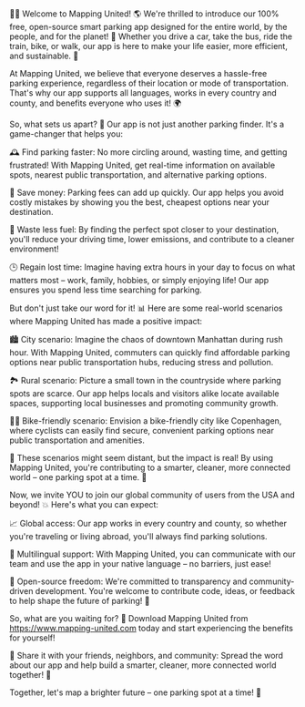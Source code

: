 🚗💥 Welcome to Mapping United! 🌎 We're thrilled to introduce our 100% free, open-source smart parking app designed for the entire world, by the people, and for the planet! 🌟 Whether you drive a car, take the bus, ride the train, bike, or walk, our app is here to make your life easier, more efficient, and sustainable. 💪

At Mapping United, we believe that everyone deserves a hassle-free parking experience, regardless of their location or mode of transportation. That's why our app supports all languages, works in every country and county, and benefits everyone who uses it! 🌍

So, what sets us apart? 🤔 Our app is not just another parking finder. It's a game-changer that helps you:

🕰️ Find parking faster: No more circling around, wasting time, and getting frustrated! With Mapping United, get real-time information on available spots, nearest public transportation, and alternative parking options.

💸 Save money: Parking fees can add up quickly. Our app helps you avoid costly mistakes by showing you the best, cheapest options near your destination.

🔋 Waste less fuel: By finding the perfect spot closer to your destination, you'll reduce your driving time, lower emissions, and contribute to a cleaner environment!

🕒 Regain lost time: Imagine having extra hours in your day to focus on what matters most – work, family, hobbies, or simply enjoying life! Our app ensures you spend less time searching for parking.

But don't just take our word for it! 📊 Here are some real-world scenarios where Mapping United has made a positive impact:

🏙️ City scenario: Imagine the chaos of downtown Manhattan during rush hour. With Mapping United, commuters can quickly find affordable parking options near public transportation hubs, reducing stress and pollution.

🏞️ Rural scenario: Picture a small town in the countryside where parking spots are scarce. Our app helps locals and visitors alike locate available spaces, supporting local businesses and promoting community growth.

🚴‍♀️ Bike-friendly scenario: Envision a bike-friendly city like Copenhagen, where cyclists can easily find secure, convenient parking options near public transportation and amenities.

🌟 These scenarios might seem distant, but the impact is real! By using Mapping United, you're contributing to a smarter, cleaner, more connected world – one parking spot at a time. 🌊

Now, we invite YOU to join our global community of users from the USA and beyond! 💥 Here's what you can expect:

📈 Global access: Our app works in every country and county, so whether you're traveling or living abroad, you'll always find parking solutions.

💬 Multilingual support: With Mapping United, you can communicate with our team and use the app in your native language – no barriers, just ease!

🌟 Open-source freedom: We're committed to transparency and community-driven development. You're welcome to contribute code, ideas, or feedback to help shape the future of parking! 🤖

So, what are you waiting for? 🎉 Download Mapping United from https://www.mapping-united.com today and start experiencing the benefits for yourself!

📨 Share it with your friends, neighbors, and community: Spread the word about our app and help build a smarter, cleaner, more connected world together! 🌟

Together, let's map a brighter future – one parking spot at a time! 🚀